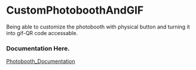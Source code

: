 # CustomPhotoboothAndGIF
Being able to customize the photobooth with physical button and turning it into gif-QR code accessable.

### Documentation Here.
[Photobooth_Documentation](https://tungsten-waterfall-ae7.notion.site/HolyWin-Version-2993d345d4aa800b9c30eb6a7a32cc5f?pvs=74)
